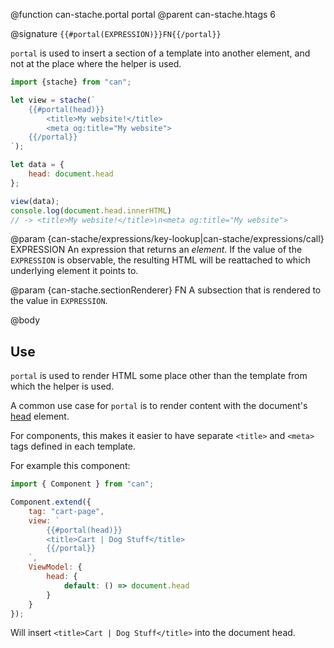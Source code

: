 @function can-stache.portal portal
@parent can-stache.htags 6

@signature `{{#portal(EXPRESSION)}}FN{{/portal}}`

`portal` is used to insert a section of a template into another element, and not at the place where the helper is used.

```js
import {stache} from "can";

let view = stache(`
	{{#portal(head)}}
		<title>My website!</title>
		<meta og:title="My website">
	{{/portal}}
`);

let data = {
	head: document.head
};

view(data);
console.log(document.head.innerHTML)
// -> <title>My website!</title>\n<meta og:title="My website">
```

@param {can-stache/expressions/key-lookup|can-stache/expressions/call} EXPRESSION An
expression that returns an *element*. If the value of the `EXPRESSION` is observable, the resulting HTML will be reattached to which underlying element it points to.

@param {can-stache.sectionRenderer} FN A subsection that is
rendered to the value in `EXPRESSION`.

@body

## Use

`portal` is used to render HTML some place other than the template from which the helper is used.

A common use case for `portal` is to render content with the document's [head](https://developer.mozilla.org/en-US/docs/Web/API/Document/head) element.

For components, this makes it easier to have separate `<title>` and `<meta>` tags defined in each template.

For example this component:

```js
import { Component } from "can";

Component.extend({
	tag: "cart-page",
	view: `
		{{#portal(head)}}
		<title>Cart | Dog Stuff</title>
		{{/portal}}
	`,
	ViewModel: {
		head: {
			default: () => document.head
		}
	}
});
```

Will insert `<title>Cart | Dog Stuff</title>` into the document head.
